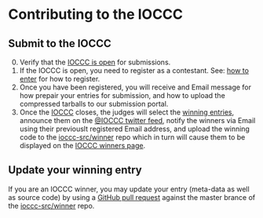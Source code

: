 # Contributing to the IOCCC

## Submit to the IOCCC

0. Verify that the <A HREF="https://www.ioccc.org/index.html#enter">IOCCC is open</A> for submissions.
1. If the IOCCC is open, you need to register as a contestant.
See: <A HREF="https://www.ioccc.org/index.html#enter">how to enter</A> for how to register.
2. Once you have been registered, you will receive and Email message for how prepair your entries for submission,
and how to upload the compressed tarballs to our submission portal.
3. Once the <A HREF="https://www.ioccc.org/index.html#enter">IOCCC</A> closes,
the judges will select the <A HREF="https://www.ioccc.org/years.html">winning entries</A>,
announce them on the <A HREF="https://twitter.com/ioccc">@IOCCC twitter feed</A>,
notify the winners via Email using their previouslt registered Email address,
and upload the winning code to the <A HREF="https://github.com/ioccc-src/winner">ioccc-src/winner</A> repo
which in turn will cause them to be displayed on the  <A HREF="https://www.ioccc.org/years.html">IOCCC winners page</A>.

## Update your winning entry

If you are an IOCCC winner, you may update your entry (meta-data as well as source code)
by using a <A HREF="https://github.com/ioccc-src/winner/pulls">GitHub pull request</A>
against the master brance of the  <A HREF="https://github.com/ioccc-src/winner">ioccc-src/winner</A> repo.
